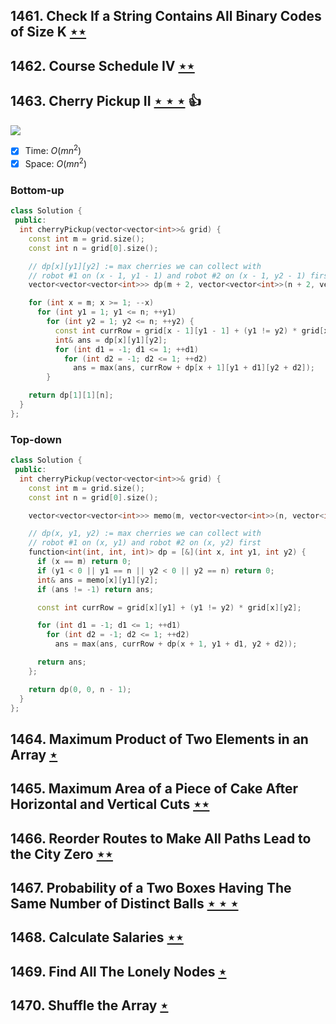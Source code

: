 ## 1461. Check If a String Contains All Binary Codes of Size K [$\star\star$](https://leetcode.com/problems/check-if-a-string-contains-all-binary-codes-of-size-k)

## 1462. Course Schedule IV [$\star\star$](https://leetcode.com/problems/course-schedule-iv)

## 1463. Cherry Pickup II [$\star\star\star$](https://leetcode.com/problems/cherry-pickup-ii) :thumbsup:

![](https://img.shields.io/badge/-Dynamic%20Programming-113285.svg?style=flat-square)

- [x] Time: $O(mn^2)$
- [x] Space: $O(mn^2)$

### Bottom-up

```cpp
class Solution {
 public:
  int cherryPickup(vector<vector<int>>& grid) {
    const int m = grid.size();
    const int n = grid[0].size();

    // dp[x][y1][y2] := max cherries we can collect with
    // robot #1 on (x - 1, y1 - 1) and robot #2 on (x - 1, y2 - 1) first
    vector<vector<vector<int>>> dp(m + 2, vector<vector<int>>(n + 2, vector<int>(n + 2)));

    for (int x = m; x >= 1; --x)
      for (int y1 = 1; y1 <= n; ++y1)
        for (int y2 = 1; y2 <= n; ++y2) {
          const int currRow = grid[x - 1][y1 - 1] + (y1 != y2) * grid[x - 1][y2 - 1];
          int& ans = dp[x][y1][y2];
          for (int d1 = -1; d1 <= 1; ++d1)
            for (int d2 = -1; d2 <= 1; ++d2)
              ans = max(ans, currRow + dp[x + 1][y1 + d1][y2 + d2]);
        }

    return dp[1][1][n];
  }
};
```

### Top-down

```cpp
class Solution {
 public:
  int cherryPickup(vector<vector<int>>& grid) {
    const int m = grid.size();
    const int n = grid[0].size();

    vector<vector<vector<int>>> memo(m, vector<vector<int>>(n, vector<int>(n, -1)));

    // dp(x, y1, y2) := max cherries we can collect with
    // robot #1 on (x, y1) and robot #2 on (x, y2) first
    function<int(int, int, int)> dp = [&](int x, int y1, int y2) {
      if (x == m) return 0;
      if (y1 < 0 || y1 == n || y2 < 0 || y2 == n) return 0;
      int& ans = memo[x][y1][y2];
      if (ans != -1) return ans;

      const int currRow = grid[x][y1] + (y1 != y2) * grid[x][y2];

      for (int d1 = -1; d1 <= 1; ++d1)
        for (int d2 = -1; d2 <= 1; ++d2)
          ans = max(ans, currRow + dp(x + 1, y1 + d1, y2 + d2));

      return ans;
    };

    return dp(0, 0, n - 1);
  }
};
```

## 1464. Maximum Product of Two Elements in an Array [$\star$](https://leetcode.com/problems/maximum-product-of-two-elements-in-an-array)

## 1465. Maximum Area of a Piece of Cake After Horizontal and Vertical Cuts [$\star\star$](https://leetcode.com/problems/maximum-area-of-a-piece-of-cake-after-horizontal-and-vertical-cuts)

## 1466. Reorder Routes to Make All Paths Lead to the City Zero [$\star\star$](https://leetcode.com/problems/reorder-routes-to-make-all-paths-lead-to-the-city-zero)

## 1467. Probability of a Two Boxes Having The Same Number of Distinct Balls [$\star\star\star$](https://leetcode.com/problems/probability-of-a-two-boxes-having-the-same-number-of-distinct-balls)

## 1468. Calculate Salaries [$\star\star$](https://leetcode.com/problems/calculate-salaries)

## 1469. Find All The Lonely Nodes [$\star$](https://leetcode.com/problems/find-all-the-lonely-nodes)

## 1470. Shuffle the Array [$\star$](https://leetcode.com/problems/shuffle-the-array)
